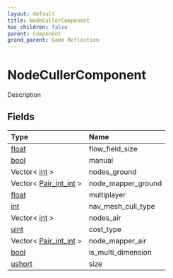 ```yaml
---
layout: default
title: NodeCullerComponent
has_children: false
parent: Component
grand_parent: Game Reflection
---
```

# NodeCullerComponent
Description 

## Fields
| Type | Name |
|:-------------|:--------------|
| [float](/game-reflection/components/float.md) | flow_field_size |
| [bool](/game-reflection/components/bool.md) | manual |
| Vector< [int](/game-reflection/enums/int.md) > | nodes_ground |
| Vector< [Pair_int_int](/game-reflection/classes/pair_int_int.md) > | node_mapper_ground |
| [float](/game-reflection/components/float.md) | multiplayer |
| [int](/game-reflection/enums/int.md) | nav_mesh_cull_type |
| Vector< [int](/game-reflection/enums/int.md) > | nodes_air |
| [uint](/game-reflection/components/uint.md) | cost_type |
| Vector< [Pair_int_int](/game-reflection/classes/pair_int_int.md) > | node_mapper_air |
| [bool](/game-reflection/components/bool.md) | is_multi_dimension |
| [ushort](/game-reflection/enums/ushort.md) | size |
